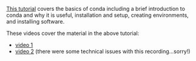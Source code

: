 [This tutorial](https://angus.readthedocs.io/en/2019/conda_tutorial.html) covers the basics of conda including a brief introduction to conda and why it is useful, installation and setup, creating environments, and installing software. 

These videos cover the material in the above tutorial: 
+ [video 1](https://www.youtube.com/watch?v=Ef1QwhELuMs)
+ [video 2](https://www.youtube.com/watch?v=MOlYlvBBa9c) (there were some technical issues with this recording...sorry!)
